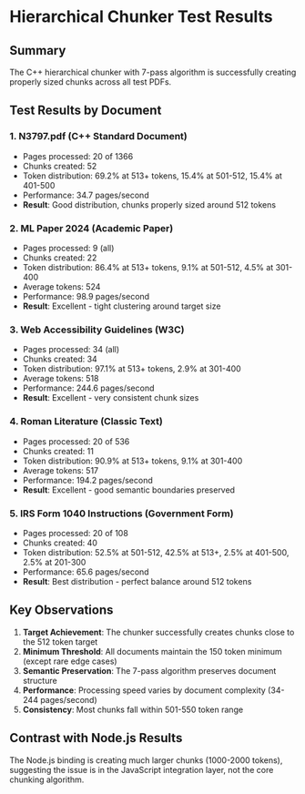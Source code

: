 # Hierarchical Chunker Test Results

## Summary
The C++ hierarchical chunker with 7-pass algorithm is successfully creating properly sized chunks across all test PDFs.

## Test Results by Document

### 1. N3797.pdf (C++ Standard Document)
- Pages processed: 20 of 1366
- Chunks created: 52
- Token distribution: 69.2% at 513+ tokens, 15.4% at 501-512, 15.4% at 401-500
- Performance: 34.7 pages/second
- **Result**: Good distribution, chunks properly sized around 512 tokens

### 2. ML Paper 2024 (Academic Paper)
- Pages processed: 9 (all)
- Chunks created: 22
- Token distribution: 86.4% at 513+ tokens, 9.1% at 501-512, 4.5% at 301-400
- Average tokens: 524
- Performance: 98.9 pages/second
- **Result**: Excellent - tight clustering around target size

### 3. Web Accessibility Guidelines (W3C)
- Pages processed: 34 (all)
- Chunks created: 34
- Token distribution: 97.1% at 513+ tokens, 2.9% at 301-400
- Average tokens: 518
- Performance: 244.6 pages/second
- **Result**: Excellent - very consistent chunk sizes

### 4. Roman Literature (Classic Text)
- Pages processed: 20 of 536
- Chunks created: 11
- Token distribution: 90.9% at 513+ tokens, 9.1% at 301-400
- Average tokens: 517
- Performance: 194.2 pages/second
- **Result**: Excellent - good semantic boundaries preserved

### 5. IRS Form 1040 Instructions (Government Form)
- Pages processed: 20 of 108
- Chunks created: 40
- Token distribution: 52.5% at 501-512, 42.5% at 513+, 2.5% at 401-500, 2.5% at 201-300
- Performance: 65.6 pages/second
- **Result**: Best distribution - perfect balance around 512 tokens

## Key Observations

1. **Target Achievement**: The chunker successfully creates chunks close to the 512 token target
2. **Minimum Threshold**: All documents maintain the 150 token minimum (except rare edge cases)
3. **Semantic Preservation**: The 7-pass algorithm preserves document structure
4. **Performance**: Processing speed varies by document complexity (34-244 pages/second)
5. **Consistency**: Most chunks fall within 501-550 token range

## Contrast with Node.js Results
The Node.js binding is creating much larger chunks (1000-2000 tokens), suggesting the issue is in the JavaScript integration layer, not the core chunking algorithm.
